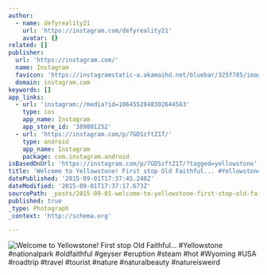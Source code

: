 ```yaml
---
author:
  - name: defyreality21
    url: 'https://instagram.com/defyreality21'
    avatar: {}
related: []
publisher:
  url: 'https://instagram.com/'
  name: Instagram
  favicon: 'https://instagramstatic-a.akamaihd.net/bluebar/325f785/images/ico/favicon.ico'
  domain: instagram.com
keywords: []
app_links:
  - url: 'instagram://media?id=1064552848302644563'
    type: ios
    app_name: Instagram
    app_store_id: '389801252'
  - url: 'https://instagram.com/p/7GDSzftZ1T/'
    type: android
    app_name: Instagram
    package: com.instagram.android
isBasedOnUrl: 'https://instagram.com/p/7GDSzftZ1T/?tagged=yellowstone'
title: 'Welcome to Yellowstone! First stop Old Faithful... #Yellowstone #nationalpark #oldfaithful #geyser #eruption #steam #hot #Wyoming #USA #roadtrip #travel #tourist #nature #naturalbeauty #natureisweird'
datePublished: '2015-09-01T17:37:45.248Z'
dateModified: '2015-09-01T17:37:17.673Z'
sourcePath: _posts/2015-09-01-welcome-to-yellowstone-first-stop-old-faithful-yellowst.md
published: true
_type: Photograph
_context: 'http://schema.org'

---
```

![Welcome to Yellowstone&excl; First stop Old Faithful&period;&period;&period; &num;Yellowstone &num;nationalpark &num;oldfaithful &num;geyser &num;eruption &num;steam &num;hot &num;Wyoming &num;USA &num;roadtrip &num;travel &num;tourist &num;nature &num;naturalbeauty &num;natureisweird](https://scontent.cdninstagram.com/hphotos-xfa1/t51.2885-15/e15/11887280_1121306444548061_1764753396_n.jpg)